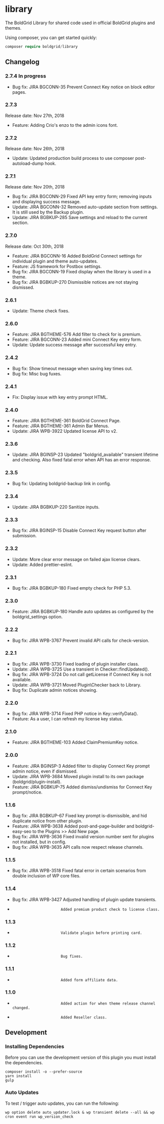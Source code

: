 # library

The BoldGrid Library for shared code used in official BoldGrid plugins and themes.

Using composer, you can get started quickly:

```php
composer require boldgrid/library

```

## Changelog ##

### 2.7.4 In progress ###

* Bug fix: JIRA BGCONN-35   Prevent Connect Key notice on block editor pages.

### 2.7.3 ###

Release date: Nov 27th, 2018

* Feature: Adding Crio's enzo to the admin icons font.

### 2.7.2 ###

Release date: Nov 26th, 2018

* Update:                   Updated production build process to use composer post-autoload-dump hook.

### 2.7.1 ###

Release date: Nov 20th, 2018

* Bug fix: JIRA BGCONN-29   Fixed API key entry form; removing inputs and displaying success message.
* Update:  JIRA BGCONN-32   Removed auto-update section from settings.  It is still used by the Backup plugin.
* Update:  JIRA BGBKUP-285  Save settings and reload to the current section.

### 2.7.0 ###

Release date: Oct 30th, 2018

* Feature: JIRA BGCONN-16   Added BoldGrid Connect settings for individual plugin and theme auto-updates.
* Feature:                  JS framework for Postbox settings.
* Bug fix: JIRA BGCONN-19   Fixed display when the library is used in a theme.
* Bug fix: JIRA BGBKUP-270  Dismissible notices are not staying dismissed.

### 2.6.1 ###
* Update:                   Theme check fixes.

### 2.6.0 ###
* Feature: JIRA BGTHEME-576 Add filter to check for is premium.
* Feature: JIRA BGCONN-23   Added mini Connect Key entry form.
* Update:                   Update success message after successful key entry.

### 2.4.2 ###
* Bug fix: Show timeout message when saving key times out.
* Bug fix: Misc bug fuxes.

### 2.4.1 ###
* Fix: Display issue with key entry prompt HTML.

### 2.4.0 ###
* Feature: JIRA BGTHEME-361 BoldGrid Connect Page.
* Feature: JIRA BGTHEME-361 Admin Bar Menus.
* Update:  JIRA WPB-3922    Updated license API to v2.

### 2.3.6 ###
* Update:  JIRA BGINSP-23   Updated "boldgrid_available" transient lifetime and checking. Also fixed fatal error when API has an error response.

### 2.3.5 ###
* Bug fix:                  Updating boldgrid-backup link in config.

### 2.3.4 ###
* Update:  JIRA BGBKUP-220  Sanitize inputs.

### 2.3.3 ###
* Bug fix: JIRA BGINSP-15   Disable Connect Key request button after submission.

### 2.3.2 ###
* Update:                   More clear error message on failed ajax license clears.
* Update:                   Added prettier-eslint.

### 2.3.1 ###
* Bug fix: JIRA BGBKUP-180  Fixed empty check for PHP 5.3.

### 2.3.0 ###
* Feature: JIRA BGBKUP-180  Handle auto updates as configured by the boldgrid_settings option.

### 2.2.2 ###
* Bug fix: JIRA WPB-3767    Prevent invalid API calls for check-version.

### 2.2.1 ###
* Bug fix: JIRA WPB-3730    Fixed loading of plugin installer class.
* Update:  JIRA WPB-3725    Use a transient in Checker::findUpdated().
* Bug fix: JIRA WPB-3724    Do not call getLicense if Connect Key is not available.
* Update:  JIRA WPB-3721    Moved Plugin\Checker back to Library.
* Bug fix:                  Duplicate admin notices showing.

### 2.2.0 ###
* Bug fix: JIRA WPB-3714    Fixed PHP notice in Key::verifyData().
* Feature:                  As a user, I can refresh my license key status.

### 2.1.0 ###
* Feature: JIRA BGTHEME-103 Added ClaimPremiumKey notice.

### 2.0.0 ###
* Feature: JIRA BGINSP-3    Added filter to display Connect Key prompt admin notice, even if dismissed.
* Update:  JIRA WPB-3684    Moved plugin install to its own package (boldgrid/plugin-install).
* Feature: JIRA BGBKUP-75   Added dismiss/undismiss for Connect Key prompt/notice.

### 1.1.6 ###
* Bug fix: JIRA BGBKUP-67   Fixed key prompt is-dismissible, and hid duplicate notice from other plugin.
* Feature: JIRA WPB-3638    Added post-and-page-builder and boldgrid-easy-seo to the Plugins >> Add New page.
* Bug fix: JIRA WPB-3636    Fixed invalid version number sent for plugins not installed, but in config.
* Bug fix: JIRA WPB-3635    API calls now respect release channels.

### 1.1.5 ###
* Bug fix: JIRA WPB-3518    Fixed fatal error in certain scenarios from double inclusion of WP core files.

### 1.1.4 ###
* Bug fix: JIRA WPB-3427    Adjusted handling of plugin update transients.
*                           Added premium product check to license class.

### 1.1.3 ###
*                           Validate plugin before printing card.

### 1.1.2 ###
*                           Bug fixes.

### 1.1.1 ###
*                           Added form affiliate data.

### 1.1.0 ###
*                           Added action for when theme release channel changed.
*                           Added Reseller class.

## Development ##

### Installing Dependencies
Before you can use the development version of this plugin you must install the dependencies.

```
composer install -o --prefer-source
yarn install
gulp
```

### Auto Updates
To test / trigger auto updates, you can run the following:

```
wp option delete auto_updater.lock & wp transient delete --all && wp cron event run wp_version_check
```
